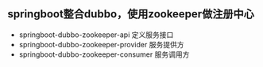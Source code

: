 ## springboot整合dubbo，使用zookeeper做注册中心
- springboot-dubbo-zookeeper-api  定义服务接口
- springboot-dubbo-zookeeper-provider  服务提供方 
- springboot-dubbo-zookeeper-consumer  服务调用方